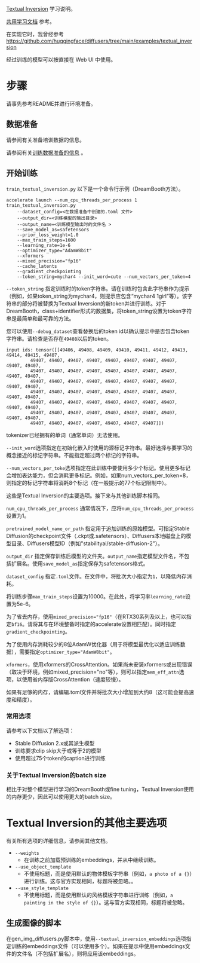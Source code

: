 [Textual Inversion](https://textual-inversion.github.io/) 学习说明。

[共用学习文档](./train_README-zh.md) 参考。

在实现它时，我曾经参考 https://github.com/huggingface/diffusers/tree/main/examples/textual_inversion 

经过训练的模型可以按直接在 Web UI 中使用。

# 步骤

请事先参考README并进行环境准备。

## 数据准备
请参阅有关准备培训数据的信息。

请参阅有关[训练数据准备的信息](./train_README-zh.md) 。

## 开始训练

``train_textual_inversion.py`` 以下是一个命令行示例（DreamBooth方法）。

```
accelerate launch --num_cpu_threads_per_process 1 train_textual_inversion.py 
    --dataset_config=<在数据准备中创建的.toml 文件> 
    --output_dir=<训练模型的输出目录>  
    --output_name=<训练模型输出时的文件名 > 
    --save_model_as=safetensors 
    --prior_loss_weight=1.0 
    --max_train_steps=1600 
    --learning_rate=1e-6 
    --optimizer_type="AdamW8bit" 
    --xformers 
    --mixed_precision="fp16" 
    --cache_latents 
    --gradient_checkpointing
    --token_string=mychar4 --init_word=cute --num_vectors_per_token=4
```

``--token_string`` 指定训练时的token字符串。请在训练时包含此字符串作为提示（例如，如果token_string为mychar4，则提示应包含“mychar4 1girl”等）。该字符串的部分将被替换为Textual Inversion的新token并进行训练。对于DreamBooth，class+identifier形式的数据集，将token_string设置为token字符串是最简单和最可靠的方法。

您可以使用``--debug_dataset``查看替换后的token id以确认提示中是否包含token字符串。请检查是否存在``49408``以后的token。

```
input ids: tensor([[49406, 49408, 49409, 49410, 49411, 49412, 49413, 49414, 49415, 49407,
         49407, 49407, 49407, 49407, 49407, 49407, 49407, 49407, 49407, 49407,
         49407, 49407, 49407, 49407, 49407, 49407, 49407, 49407, 49407, 49407,
         49407, 49407, 49407, 49407, 49407, 49407, 49407, 49407, 49407, 49407,
         49407, 49407, 49407, 49407, 49407, 49407, 49407, 49407, 49407, 49407,
         49407, 49407, 49407, 49407, 49407, 49407, 49407, 49407, 49407, 49407,
         49407, 49407, 49407, 49407, 49407, 49407, 49407, 49407, 49407, 49407,
         49407, 49407, 49407, 49407, 49407, 49407, 49407]])
```
tokenizer已经拥有的单词（通常单词）无法使用。

``--init_word``选项指定在初始化嵌入时使用的源标记字符串。最好选择与要学习的概念接近的标记字符串。不能指定超过两个标记的字符串。

``--num_vectors_per_toke``选项指定在此训练中要使用多少个标记。使用更多标记会增加表达能力，但会消耗更多标记。例如，如果num_vectors_per_token=8，则指定的标记字符串将消耗8个标记（在一般提示的77个标记限制中）。

这些是Textual Inversion的主要选项。接下来与其他训练脚本相同。

`num_cpu_threads_per_process` 通常情况下，应将``num_cpu_threads_per_process``设置为1。

`pretrained_model_name_or_path` 指定用于追加训练的原始模型。可指定Stable Diffusion的checkpoint文件（.ckpt或.safetensors）、Diffusers本地磁盘上的模型目录、Diffusers模型ID（例如"stabilityai/stable-diffusion-2"）。

`output_dir` 指定保存训练后模型的文件夹。`output_name`指定模型文件名，不包括扩展名。使用`save_model_as`指定保存为safetensors格式。

`dataset_config` 指定`.toml`文件。在文件中，将批次大小指定为`1`，以降低内存消耗。

将训练步骤`max_train_steps`设置为10000。在此处，将学习率`learning_rate`设置为5e-6。

为了省去内存，使用`mixed_precision="fp16"`（在RTX30系列及以上，也可以指定`bf16`。请将其与在环境整备时指定的accelerate设置相匹配）。同时指定`gradient_checkpointing`。

为了使用内存消耗较少的8位AdamW优化器（用于将模型最优化以适应训练数据），需要指定`optimizer_type="AdamW8bit"`。

`xformers`，使用xformers的CrossAttention。如果尚未安装xformers或出现错误（取决于环境，例如mixed_precision="no"等），则可以指定`mem_eff_attn`选项，以使用省内存版CrossAttention（速度较慢）。

如果有足够的内存，请编辑.toml文件并将批次大小增加到大约8（这可能会提高速度和精度）。

### 常用选项

请参考以下文档以了解选项：

- Stable Diffusion 2.x或其派生模型
- 训练要求clip skip大于或等于2的模型
- 使用超过75个token的caption进行训练

### 关于Textual Inversion的batch size

相比于对整个模型进行学习的DreamBooth或fine tuning，Textual Inversion使用的内存更少，因此可以使用更大的batch size。

# Textual Inversion的其他主要选项

有关所有选项的详细信息，请参阅其他文档。

* `--weights`
  * 在训练之前加载预训练的embeddings，并从中继续训练。
* `--use_object_template`
  * 不使用标题，而是使用默认的物体模板字符串（例如，`a photo of a {}`）进行训练。这与官方实现相同，标题将被忽略。。
* `--use_style_template`
  * 不使用标题，而是使用默认的风格模板字符串进行训练（例如，`a painting in the style of {}`）。这与官方实现相同，标题将被忽略。

## 生成图像的脚本

在gen_img_diffusers.py脚本中，使用``--textual_inversion_embeddings``选项指定训练的embeddings文件（可以使用多个）。如果在提示中使用embeddings文件的文件名（不包括扩展名），则将应用该embeddings。

